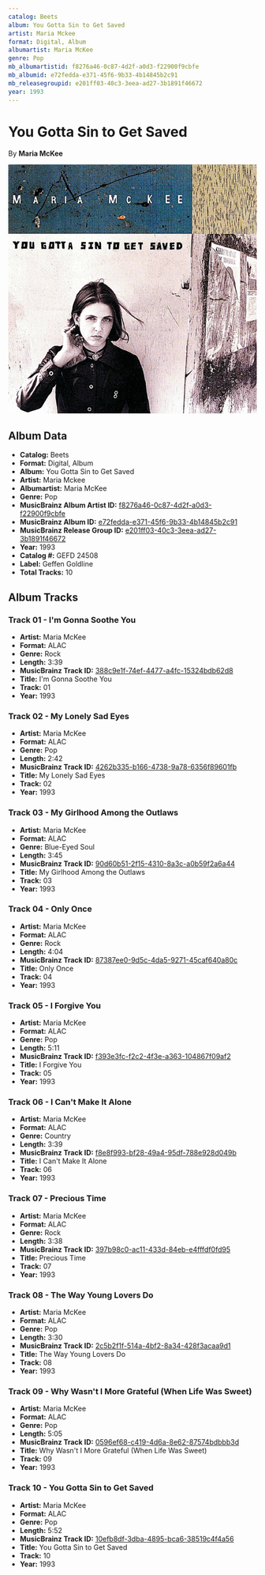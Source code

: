 ```yaml
---
catalog: Beets
album: You Gotta Sin to Get Saved
artist: Maria Mckee
format: Digital, Album
albumartist: Maria McKee
genre: Pop
mb_albumartistid: f8276a46-0c87-4d2f-a0d3-f22900f9cbfe
mb_albumid: e72fedda-e371-45f6-9b33-4b14845b2c91
mb_releasegroupid: e201ff03-40c3-3eea-ad27-3b1891f46672
year: 1993
---
```


# You Gotta Sin to Get Saved

By **Maria McKee**

![](../../assets/beetscovers/Maria_Mckee-You_Gotta_Sin_to_Get_Saved.jpg)

## Album Data

- **Catalog:** Beets
- **Format:** Digital, Album
- **Album:** You Gotta Sin to Get Saved
- **Artist:** Maria Mckee
- **Albumartist:** Maria McKee
- **Genre:** Pop
- **MusicBrainz Album Artist ID:** [f8276a46-0c87-4d2f-a0d3-f22900f9cbfe](https://musicbrainz.org/artist/f8276a46-0c87-4d2f-a0d3-f22900f9cbfe)
- **MusicBrainz Album ID:** [e72fedda-e371-45f6-9b33-4b14845b2c91](https://musicbrainz.org/release/e72fedda-e371-45f6-9b33-4b14845b2c91)
- **MusicBrainz Release Group ID:** [e201ff03-40c3-3eea-ad27-3b1891f46672](https://musicbrainz.org/release-group/e201ff03-40c3-3eea-ad27-3b1891f46672)
- **Year:** 1993
- **Catalog #:** GEFD 24508
- **Label:** Geffen Goldline
- **Total Tracks:** 10

## Album Tracks

### Track 01 - I'm Gonna Soothe You

- **Artist:** Maria McKee
- **Format:** ALAC
- **Genre:** Rock
- **Length:** 3:39
- **MusicBrainz Track ID:** [388c9e1f-74ef-4477-a4fc-15324bdb62d8](https://musicbrainz.org/recording/388c9e1f-74ef-4477-a4fc-15324bdb62d8)
- **Title:** I'm Gonna Soothe You
- **Track:** 01
- **Year:** 1993

### Track 02 - My Lonely Sad Eyes

- **Artist:** Maria McKee
- **Format:** ALAC
- **Genre:** Pop
- **Length:** 2:42
- **MusicBrainz Track ID:** [4262b335-b166-4738-9a78-6356f89601fb](https://musicbrainz.org/recording/4262b335-b166-4738-9a78-6356f89601fb)
- **Title:** My Lonely Sad Eyes
- **Track:** 02
- **Year:** 1993

### Track 03 - My Girlhood Among the Outlaws

- **Artist:** Maria McKee
- **Format:** ALAC
- **Genre:** Blue-Eyed Soul
- **Length:** 3:45
- **MusicBrainz Track ID:** [90d60b51-2f15-4310-8a3c-a0b59f2a6a44](https://musicbrainz.org/recording/90d60b51-2f15-4310-8a3c-a0b59f2a6a44)
- **Title:** My Girlhood Among the Outlaws
- **Track:** 03
- **Year:** 1993

### Track 04 - Only Once

- **Artist:** Maria McKee
- **Format:** ALAC
- **Genre:** Rock
- **Length:** 4:04
- **MusicBrainz Track ID:** [87387ee0-9d5c-4da5-9271-45caf640a80c](https://musicbrainz.org/recording/87387ee0-9d5c-4da5-9271-45caf640a80c)
- **Title:** Only Once
- **Track:** 04
- **Year:** 1993

### Track 05 - I Forgive You

- **Artist:** Maria McKee
- **Format:** ALAC
- **Genre:** Pop
- **Length:** 5:11
- **MusicBrainz Track ID:** [f393e3fc-f2c2-4f3e-a363-104867f09af2](https://musicbrainz.org/recording/f393e3fc-f2c2-4f3e-a363-104867f09af2)
- **Title:** I Forgive You
- **Track:** 05
- **Year:** 1993

### Track 06 - I Can't Make It Alone

- **Artist:** Maria McKee
- **Format:** ALAC
- **Genre:** Country
- **Length:** 3:39
- **MusicBrainz Track ID:** [f8e8f993-bf28-49a4-95df-788e928d049b](https://musicbrainz.org/recording/f8e8f993-bf28-49a4-95df-788e928d049b)
- **Title:** I Can't Make It Alone
- **Track:** 06
- **Year:** 1993

### Track 07 - Precious Time

- **Artist:** Maria McKee
- **Format:** ALAC
- **Genre:** Rock
- **Length:** 3:38
- **MusicBrainz Track ID:** [397b98c0-ac11-433d-84eb-e4fffdf0fd95](https://musicbrainz.org/recording/397b98c0-ac11-433d-84eb-e4fffdf0fd95)
- **Title:** Precious Time
- **Track:** 07
- **Year:** 1993

### Track 08 - The Way Young Lovers Do

- **Artist:** Maria McKee
- **Format:** ALAC
- **Genre:** Pop
- **Length:** 3:30
- **MusicBrainz Track ID:** [2c5b2f1f-514a-4bf2-8a34-428f3acaa9d1](https://musicbrainz.org/recording/2c5b2f1f-514a-4bf2-8a34-428f3acaa9d1)
- **Title:** The Way Young Lovers Do
- **Track:** 08
- **Year:** 1993

### Track 09 - Why Wasn't I More Grateful (When Life Was Sweet)

- **Artist:** Maria McKee
- **Format:** ALAC
- **Genre:** Pop
- **Length:** 5:05
- **MusicBrainz Track ID:** [0596ef68-c419-4d6a-8e62-87574bdbbb3d](https://musicbrainz.org/recording/0596ef68-c419-4d6a-8e62-87574bdbbb3d)
- **Title:** Why Wasn't I More Grateful (When Life Was Sweet)
- **Track:** 09
- **Year:** 1993

### Track 10 - You Gotta Sin to Get Saved

- **Artist:** Maria McKee
- **Format:** ALAC
- **Genre:** Pop
- **Length:** 5:52
- **MusicBrainz Track ID:** [10efb8df-3dba-4895-bca6-38519c4f4a56](https://musicbrainz.org/recording/10efb8df-3dba-4895-bca6-38519c4f4a56)
- **Title:** You Gotta Sin to Get Saved
- **Track:** 10
- **Year:** 1993


